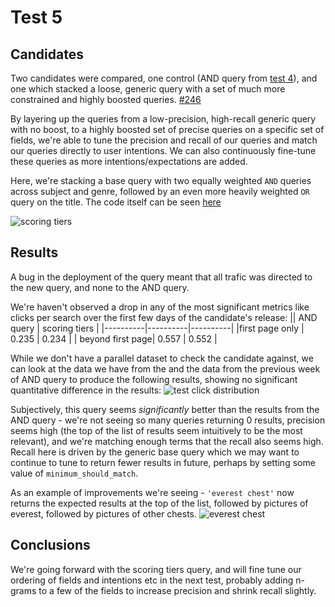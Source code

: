 # Test 5

## Candidates

Two candidates were compared, one control (AND query from [test 4](004_AND_or_OR.md)), and one which stacked a loose, generic query with a set of much more constrained and highly boosted queries. [#246](https://github.com/wellcometrust/catalogue/pull/246)

By layering up the queries from a low-precision, high-recall generic query with no boost, to a highly boosted set of precise queries on a specific set of fields, we're able to tune the precision and recall of our queries and match our queries directly to user intentions. We can also continuously fine-tune these queries as more intentions/expectations are added.

Here, we're stacking a base query with two equally weighted `AND` queries across subject and genre, followed by an even more heavily weighted `OR` query on the title. The code itself can be seen [here](https://github.com/wellcometrust/catalogue/blob/39f8289dac0e7f0bf23bfe9341aa50ac67131b24/api/api/src/main/scala/uk/ac/wellcome/platform/api/services/ElasticsearchQueryBuilder.scala)

![scoring tiers](https://user-images.githubusercontent.com/11006680/70548661-db6c1b80-1b6a-11ea-8247-7a1358451c06.png)

## Results

A bug in the deployment of the query meant that all trafic was directed to the new query, and none to the AND query.

We're haven't observed a drop in any of the most significant metrics like clicks per search over the first few days of the candidate's release:
|| AND query | scoring tiers |
|----------|----------|----------|
|first page only | 0.235 | 0.234 |
| beyond first page| 0.557 | 0.552 |

While we don't have a parallel dataset to check the candidate against, we can look at the data we have from the and the data from the previous week of AND query to produce the following results, showing no significant quantitative difference in the results:
![test click distribution](https://user-images.githubusercontent.com/11006680/70550362-8978c500-1b6d-11ea-84e2-e544c69f00df.png)

Subjectively, this query seems _significantly_ better than the results from the AND query - we're not seeing so many queries returning 0 results, precision seems high (the top of the list of results seem intuitively to be the most relevant), and we're matching enough terms that the recall also seems high. Recall here is driven by the generic base query which we may want to continue to tune to return fewer results in future, perhaps by setting some value of `minimum_should_match`.

As an example of improvements we're seeing - `'everest chest'` now returns the expected results at the top of the list, followed by pictures of everest, followed by pictures of other chests.
![everest chest](https://user-images.githubusercontent.com/11006680/70550811-4539f480-1b6e-11ea-89d5-bffdbbe5936f.png)

## Conclusions

We're going forward with the scoring tiers query, and will fine tune our ordering of fields and intentions etc in the next test, probably adding n-grams to a few of the fields to increase precision and shrink recall slightly.
